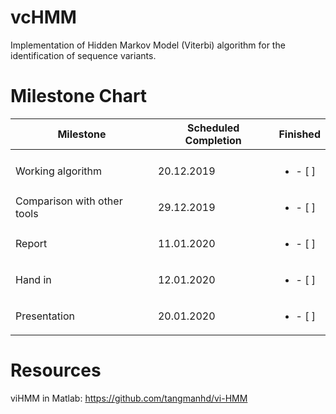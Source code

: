 # vcHMM

Implementation of Hidden Markov Model (Viterbi) algorithm for the identification of sequence variants.


# Milestone Chart

| Milestone | Scheduled Completion | Finished |
|-----------|----------------------|----------|
|           |                      |          |
|Working algorithm    | 20.12.2019     |<ul><li>- [ ] </li></ul> |
|Comparison with other tools    | 29.12.2019     |<ul><li>- [ ] </li></ul> |
|Report    | 11.01.2020     |<ul><li>- [ ] </li></ul> |
|Hand in    | 12.01.2020     |<ul><li>- [ ] </li></ul> |
|Presentation| 20.01.2020     |<ul><li>- [ ] </li></ul> |


# Resources
viHMM in Matlab: https://github.com/tangmanhd/vi-HMM

